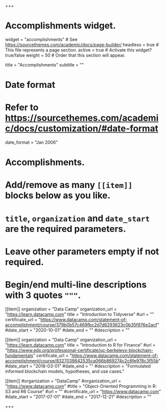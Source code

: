 +++
# Accomplishments widget.
widget = "accomplishments"  # See https://sourcethemes.com/academic/docs/page-builder/
headless = true  # This file represents a page section.
active = true  # Activate this widget? true/false
weight = 50  # Order that this section will appear.

title = "Accomplish&shy;ments"
subtitle = ""

# Date format
#   Refer to https://sourcethemes.com/academic/docs/customization/#date-format
date_format = "Jan 2006"

# Accomplishments.
#   Add/remove as many `[[item]]` blocks below as you like.
#   `title`, `organization` and `date_start` are the required parameters.
#   Leave other parameters empty if not required.
#   Begin/end multi-line descriptions with 3 quotes `"""`.

[[item]]
  organization = "Data Camp"
  organization_url = "https://learn.datacamp.com"
  title = "Introduction to Tidyverse"
  #url = ""
  certificate_url = "https://www.datacamp.com/statement-of-accomplishment/course/379b0b57c469fbc2d7d6293623c0b35f976e2acf"
  #date_start = "2020-10-01"
  #date_end = ""
  #description = ""

[[item]]
  organization = "Data Camp"
  organization_url = "https://learn.datacamp.com"
  title = "Introduction to R for Finance"
  #url = "https://www.edx.org/professional-certificate/uc-berkeleyx-blockchain-fundamentals"
  certificate_url = "https://www.datacamp.com/statement-of-accomplishment/course/8327038642535ca066b869274c2c6fe978c3f55b"
  #date_start = "2018-03-01"
  #date_end = ""
  #description = "Formulated informed blockchain models, hypotheses, and use cases."
  
[[item]]
  #organization = "DataCamp"
  #organization_url = "https://www.datacamp.com"
  #title = "Object-Oriented Programming in R: S3 and R6 Course"
  #url = ""
  #certificate_url = "https://www.datacamp.com"
  #date_start = "2017-07-01"
  #date_end = "2017-12-21"
  #description = ""

+++

